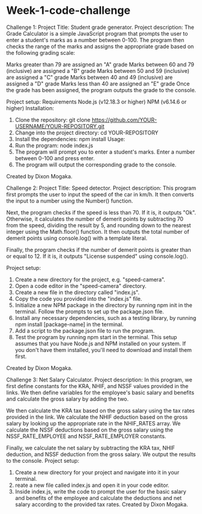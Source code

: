 # Week-1-code-challenge
Challenge 1:
Project Title: Student grade generator.
Project description: The Grade Calculator is a simple JavaScript program that prompts the user to enter a student's marks as a number between 0-100. The program then checks the range of the marks and assigns the appropriate grade based on the following grading scale:

Marks greater than 79 are assigned an "A" grade
Marks between 60 and 79 (inclusive) are assigned a "B" grade
Marks between 50 and 59 (inclusive) are assigned a "C" grade
Marks between 40 and 49 (inclusive) are assigned a "D" grade
Marks less than 40 are assigned an "E" grade
Once the grade has been assigned, the program outputs the grade to the console.

Project setup: Requirements
Node.js (v12.18.3 or higher)
NPM (v6.14.6 or higher)
Installation:
1. Clone the repository: git clone https://github.com/YOUR-USERNAME/YOUR-REPOSITORY.git
2. Change into the project directory: cd YOUR-REPOSITORY
3. Install the dependencies: npm install
Usage:
1. Run the program: node index.js
2. The program will prompt you to enter a student's marks. Enter a number between 0-100 and press enter.
3. The program will output the corresponding grade to the console.

Created by Dixon Mogaka.


Challenge 2:
Project Title: Speed detector.
Project description: This program first prompts the user to input the speed of the car in km/h. It then converts the input to a number using the Number() function.

Next, the program checks if the speed is less than 70. If it is, it outputs "Ok". Otherwise, it calculates the number of demerit points by subtracting 70 from the speed, dividing the result by 5, and rounding down to the nearest integer using the Math.floor() function. It then outputs the total number of demerit points using console.log() with a template literal.

Finally, the program checks if the number of demerit points is greater than or equal to 12. If it is, it outputs "License suspended" using console.log().

Project setup: 
1. Create a new directory for the project, e.g. "speed-camera".
2. Open a code editor in the "speed-camera" directory.
3. Create a new file in the directory called "index.js".
4. Copy the code you provided into the "index.js" file.
5. Initialize a new NPM package in the directory by running npm init in the terminal. Follow the prompts to set up the package.json file.
6. Install any necessary dependencies, such as a testing library, by running npm install [package-name] in the terminal.
7. Add a script to the package.json file to run the program. 
8. Test the program by running npm start in the terminal.
This setup assumes that you have Node.js and NPM installed on your system. If you don't have them installed, you'll need to download and install them first.

Created by Dixon Mogaka.

Challenge 3: Net Salary Calculator.
Project description: In this program, we first define constants for the KRA, NHIF, and NSSF values provided in the links. We then define variables for the employee's basic salary and benefits and calculate the gross salary by adding the two.

We then calculate the KRA tax based on the gross salary using the tax rates provided in the link. We calculate the NHIF deduction based on the gross salary by looking up the appropriate rate in the NHIF_RATES array. We calculate the NSSF deductions based on the gross salary using the NSSF_RATE_EMPLOYEE and NSSF_RATE_EMPLOYER constants.

Finally, we calculate the net salary by subtracting the KRA tax, NHIF deduction, and NSSF deduction from the gross salary. We output the results to the console.
Project setup: 
1. Create a new directory for your project and navigate into it in your terminal.
2. reate a new file called index.js and open it in your code editor.
3. Inside index.js, write the code to prompt the user for the basic salary and benefits of the employee and calculate the deductions and net salary according to the provided tax rates.
Created by Dixon Mogaka.
